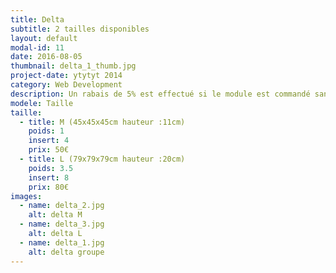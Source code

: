 ```yaml
---
title: Delta
subtitle: 2 tailles disponibles
layout: default
modal-id: 11
date: 2016-08-05
thumbnail: delta_1_thumb.jpg
project-date: ytytyt 2014
category: Web Development
description: Un rabais de 5% est effectué si le module est commandé sans inserts.
modele: Taille
taille:
  - title: M (45x45x45cm hauteur :11cm)
    poids: 1
    insert: 4
    prix: 50€
  - title: L (79x79x79cm hauteur :20cm)
    poids: 3.5
    insert: 8
    prix: 80€
images:
  - name: delta_2.jpg
    alt: delta M
  - name: delta_3.jpg
    alt: delta L
  - name: delta_1.jpg
    alt: delta groupe
---
```

